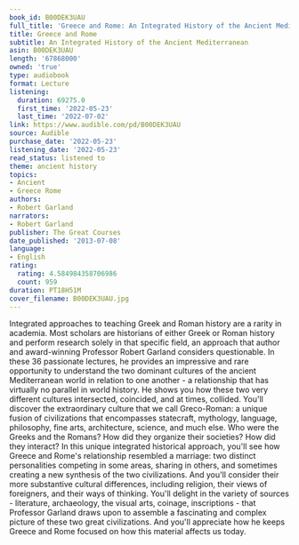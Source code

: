 ```yaml
---
book_id: B00DEK3UAU
full_title: 'Greece and Rome: An Integrated History of the Ancient Mediterranean'
title: Greece and Rome
subtitle: An Integrated History of the Ancient Mediterranean
asin: B00DEK3UAU
length: '67868000'
owned: 'true'
type: audiobook
format: Lecture
listening:
  duration: 69275.0
  first_time: '2022-05-23'
  last_time: '2022-07-02'
link: https://www.audible.com/pd/B00DEK3UAU
source: Audible
purchase_date: '2022-05-23'
listening_date: '2022-05-23'
read_status: listened to
theme: ancient history
topics:
- Ancient
- Greece Rome
authors:
- Robert Garland
narrators:
- Robert Garland
publisher: The Great Courses
date_published: '2013-07-08'
language:
- English
rating:
  rating: 4.584984358706986
  count: 959
duration: PT18H51M
cover_filename: B00DEK3UAU.jpg
---
```

Integrated approaches to teaching Greek and Roman history are a rarity in academia. Most scholars are historians of either Greek or Roman history and perform research solely in that specific field, an approach that author and award-winning Professor Robert Garland considers questionable.
In these 36 passionate lectures, he provides an impressive and rare opportunity to understand the two dominant cultures of the ancient Mediterranean world in relation to one another - a relationship that has virtually no parallel in world history. He shows you how these two very different cultures intersected, coincided, and at times, collided.
You'll discover the extraordinary culture that we call Greco-Roman: a unique fusion of civilizations that encompasses statecraft, mythology, language, philosophy, fine arts, architecture, science, and much else. Who were the Greeks and the Romans? How did they organize their societies? How did they interact?
In this unique integrated historical approach, you'll see how Greece and Rome's relationship resembled a marriage: two distinct personalities competing in some areas, sharing in others, and sometimes creating a new synthesis of the two civilizations. And you'll consider their more substantive cultural differences, including religion, their views of foreigners, and their ways of thinking.
You'll delight in the variety of sources - literature, archaeology, the visual arts, coinage, inscriptions - that Professor Garland draws upon to assemble a fascinating and complex picture of these two great civilizations. And you'll appreciate how he keeps Greece and Rome focused on how this material affects us today.

